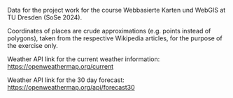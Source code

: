 Data for the project work for the course Webbasierte Karten und WebGIS at TU Dresden (SoSe 2024). 

Coordinates of places are crude approximations (e.g. points instead of polygons), taken from the respective Wikipedia articles, for the purpose of the exercise only.

Weather API link for the current weather information: https://openweathermap.org/current

Weather API link for the 30 day forecast: https://openweathermap.org/api/forecast30
